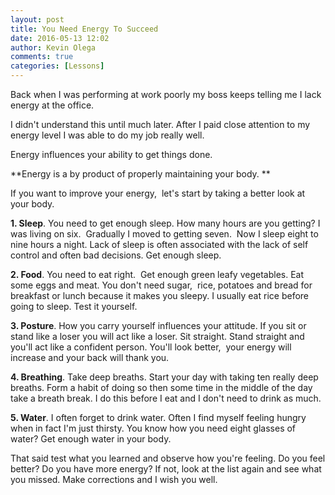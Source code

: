 ```yaml
---
layout: post
title: You Need Energy To Succeed
date: 2016-05-13 12:02
author: Kevin Olega
comments: true
categories: [Lessons]
---
```

Back when I was performing at work poorly my boss keeps telling me I lack energy at the office.

I didn't understand this until much later. 
After I paid close attention to my energy level I was able to do my job really well.

Energy influences your ability to get things done.

**Energy is a by product of properly maintaining your body. **

If you want to improve your energy,&nbsp; let's start by taking a better look at your body. 

**1. Sleep**. You need to get enough sleep. How many hours are you getting? I was living on six.  Gradually I moved to getting seven.  Now I sleep eight to nine hours a night. Lack of sleep is often associated with the lack of self control and often bad decisions. Get enough sleep.

**2. Food**. You need to eat right.  Get enough green leafy vegetables. Eat some eggs and meat. You don't need sugar,  rice, potatoes and bread for breakfast or lunch because it makes you sleepy. I usually eat rice before going to sleep. Test it yourself.

**3. Posture**. How you carry yourself influences your attitude. If you sit or stand like a loser you will act like a loser. Sit straight. Stand straight and you'll act like a confident person. You'll look better,  your energy will increase and your back will thank you.

**4. Breathing**. Take deep breaths. Start your day with taking ten really deep breaths. Form a habit of doing so then some time in the middle of the day take a breath break. I do this before I eat and I don't need to drink as much.

**5. Water**. I often forget to drink water. Often I find myself feeling hungry when in fact I'm just thirsty. You know how you need eight glasses of water? Get enough water in your body.

That said test what you learned and observe how you're feeling. Do you feel better? Do you have more energy? If not, look at the list again and see what you missed. Make corrections and I wish you well.

